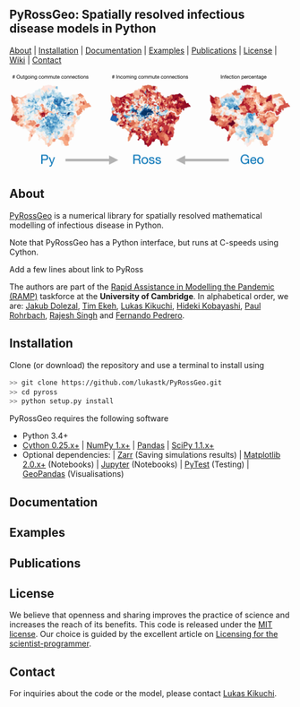 ## PyRossGeo: Spatially resolved infectious disease models in Python 

[About](#about) | [Installation](#installation) | [Documentation](#documentation)  | [Examples](#examples) | [Publications](#publications) | [License](#license) |  [Wiki](https://github.com/lukastk/PyRossGeo/wiki) |  [Contact](#contact)

![Imagel](docs/banner.jpg)

## About

[PyRossGeo](https://github.com/lukastk/PyRossGeo) is a numerical library for spatially resolved mathematical modelling of infectious disease in Python.

Note that PyRossGeo has a Python interface, but runs at C-speeds using Cython.

Add a few lines about link to PyRoss

The authors are part of the [Rapid Assistance in Modelling the Pandemic (RAMP)](https://royalsociety.org/news/2020/03/urgent-call-epidemic-modelling/) taskforce at the **University of Cambridge**. In alphabetical order, we are:
[Jakub Dolezal](https://github.com/JakubJDolezal),
[Tim Ekeh](https://github.com/tekeh),
[Lukas Kikuchi](https://github.com/lukastk),
[Hideki Kobayashi](https://github.com/hidekb),
[Paul Rohrbach](https://github.com/prohrbach),
[Rajesh Singh](https://github.com/rajeshrinet) and
[Fernando Pedrero](https://github.com/Ferfer93).

## Installation
Clone (or download) the repository and use a terminal to install using

```bash
>> git clone https://github.com/lukastk/PyRossGeo.git
>> cd pyross
>> python setup.py install
```

PyRossGeo requires the following software

- Python 3.4+
- [Cython 0.25.x+](http://docs.cython.org/en/latest/index.html)
| [NumPy 1.x+](http://www.numpy.org)
| [Pandas](https://pandas.pydata.org/)
| [SciPy 1.1.x+](https://www.scipy.org/)
- Optional dependencies:
| [Zarr](https://zarr.readthedocs.io/) (Saving simulations results)
| [Matplotlib 2.0.x+](https://matplotlib.org) (Notebooks)
| [Jupyter](https://jupyter.org/) (Notebooks)
| [PyTest](https://docs.pytest.org/) (Testing)
| [GeoPandas](https://geopandas.org/) (Visualisations)

## Documentation

## Examples

## Publications

## License

We believe that openness and sharing improves the practice of science and increases the reach of its benefits. This code is released under the [MIT license](http://opensource.org/licenses/MIT). Our choice is guided by the excellent article on [Licensing for the scientist-programmer](http://www.ploscompbiol.org/article/info%3Adoi%2F10.1371%2Fjournal.pcbi.1002598).

## Contact

For inquiries about the code or the model, please contact [Lukas Kikuchi](ltk26@cam.ac.uk).